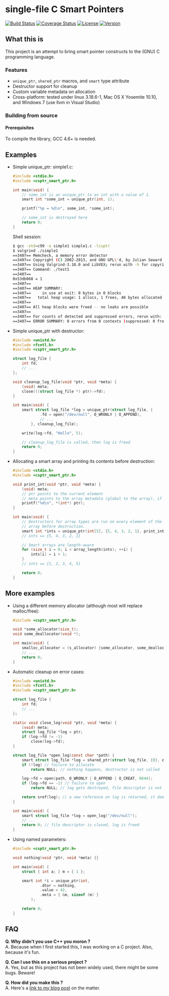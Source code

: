 single-file C Smart Pointers
================

[![Build Status](https://travis-ci.org/Snaipe/libcsptr.svg?branch=master)](https://travis-ci.org/Snaipe/libcsptr) 
[![Coverage Status](https://coveralls.io/repos/Snaipe/libcsptr/badge.svg?branch=master)](https://coveralls.io/r/Snaipe/libcsptr?branch=master) 
[![License](https://img.shields.io/badge/license-MIT-blue.svg?style=flat)](https://github.com/Snaipe/libcsptr/blob/master/LICENSE) 
[![Version](https://img.shields.io/github/tag/Snaipe/libcsptr.svg?label=version&style=flat)](https://github.com/Snaipe/libcsptr/releases)

## What this is

This project is an attempt to bring smart pointer constructs
to the (GNU) C programming language.

### Features

* `unique_ptr`, `shared_ptr` macros, and `smart` type attribute
* Destructor support for cleanup
* Custom variable metadata on allocation
* Cross-platform: tested under linux 3.18.6-1, Mac OS X Yosemite 10.10, and Windows 7 (use llvm in Visual Studio)
 

### Building from source
#### Prerequisites

To compile the library, GCC 4.6+ is needed.

## Examples

* Simple unique\_ptr:
    simple1.c:
    ```c
    #include <stdio.h>
    #include <csptr_smart_ptr.h>

    int main(void) {
        // some_int is an unique_ptr to an int with a value of 1.
        smart int *some_int = unique_ptr(int, 1);

        printf("%p = %d\n", some_int, *some_int);

        // some_int is destroyed here
        return 0;
    }
    ```
    Shell session:
    ```bash
    $ gcc -std=c99 -o simple1 simple1.c -lcsptr
    $ valgrind ./simple1
    ==3407== Memcheck, a memory error detector
    ==3407== Copyright (C) 2002-2013, and GNU GPL\'d, by Julian Seward et al.
    ==3407== Using Valgrind-3.10.0 and LibVEX; rerun with -h for copyright info
    ==3407== Command: ./test1
    ==3407==
    0x53db068 = 1
    ==3407==
    ==3407== HEAP SUMMARY:
    ==3407==     in use at exit: 0 bytes in 0 blocks
    ==3407==   total heap usage: 1 allocs, 1 frees, 48 bytes allocated
    ==3407==
    ==3407== All heap blocks were freed -- no leaks are possible
    ==3407==
    ==3407== For counts of detected and suppressed errors, rerun with: -v
    ==3407== ERROR SUMMARY: 0 errors from 0 contexts (suppressed: 0 from 0)
    ```
* Simple unique\_ptr with destructor:
    ```c
    #include <unistd.h>
    #include <fcntl.h>
    #include <csptr_smart_ptr.h>

    struct log_file {
        int fd;
        // ...
    };

    void cleanup_log_file(void *ptr, void *meta) {
        (void) meta;
        close(((struct log_file *) ptr)->fd);
    }

    int main(void) {
        smart struct log_file *log = unique_ptr(struct log_file, {
                .fd = open("/dev/null", O_WRONLY | O_APPEND),
                // ...
            }, cleanup_log_file);

        write(log->fd, "Hello", 5);

        // cleanup_log_file is called, then log is freed
        return 0;
    }
    ```
* Allocating a smart array and printing its contents before destruction:
    ```c
    #include <stdio.h>
    #include <csptr_smart_ptr.h>

    void print_int(void *ptr, void *meta) {
        (void) meta;
        // ptr points to the current element
        // meta points to the array metadata (global to the array), if any.
        printf("%d\n", *(int*) ptr);
    }

    int main(void) {
        // Destructors for array types are run on every element of the
        // array before destruction.
        smart int *ints = unique_ptr(int[5], {5, 4, 3, 2, 1}, print_int);
        // ints == {5, 4, 3, 2, 1}

        // Smart arrays are length-aware
        for (size_t i = 0; i < array_length(ints); ++i) {
            ints[i] = i + 1;
        }
        // ints == {1, 2, 3, 4, 5}

        return 0;
    }
    ```

## More examples

* Using a different memory allocator (although most will replace malloc/free):
    ```c
    #include <csptr_smart_ptr.h>

    void *some_allocator(size_t);
    void some_deallocator(void *);

    int main(void) {
        smalloc_allocator = (s_allocator) {some_allocator, some_deallocator};
        // ...
        return 0;
    }
    ```

* Automatic cleanup on error cases:
    ```c
    #include <unistd.h>
    #include <fcntl.h>
    #include <csptr_smart_ptr.h>

    struct log_file {
        int fd;
        // ...
    };

    static void close_log(void *ptr, void *meta) {
        (void) meta;
        struct log_file *log = ptr;
        if (log->fd != -1)
            close(log->fd);
    }

    struct log_file *open_log(const char *path) {
        smart struct log_file *log = shared_ptr(struct log_file, {0}, close_log);
        if (!log) // failure to allocate
            return NULL; // nothing happens, destructor is not called

        log->fd = open(path, O_WRONLY | O_APPEND | O_CREAT, 0644);
        if (log->fd == -1) // failure to open
            return NULL; // log gets destroyed, file descriptor is not closed since fd == -1.

        return sref(log); // a new reference on log is returned, it does not get destoyed
    }

    int main(void) {
        smart struct log_file *log = open_log("/dev/null");
        // ...
        return 0; // file descriptor is closed, log is freed
    }
    ```
* Using named parameters:
    ```c
    #include <csptr_smart_ptr.h>

    void nothing(void *ptr, void *meta) {}

    int main(void) {
        struct { int a; } m = { 1 };

        smart int *i = unique_ptr(int,
                .dtor = nothing,
                .value = 42,
                .meta = { &m, sizeof (m) }
            );

        return 0;
    }
    ```

## FAQ

**Q. Why didn't you use C++ you moron ?**  
A. Because when I first started this, I was working on a C project.
   Also, because it's fun.

**Q. Can I use this on a serious project ?**  
A. Yes, but as this project has not been widely used, there might be
   some bugs. Beware!

**Q. How did you make this ?**  
A. Here's a [link to my blog post](http://snaipe.me/c/c-smart-pointers/) on the matter.
